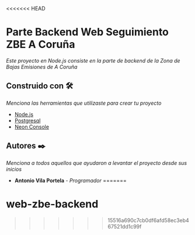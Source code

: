 <<<<<<< HEAD
# Parte Backend Web Seguimiento ZBE A Coruña

_Este proyecto en Node.js consiste en la parte de backend de la Zona de Bajas Emisiones de A Coruña_

## Construido con 🛠️

_Menciona las herramientas que utilizaste para crear tu proyecto_

- [Node.js](https://nodejs.org/en)
- [Postgresql](https://neon.tech/home)
- [Neon Console](https://www.postgresql.org/)

## Autores ✒️

_Menciona a todos aquellos que ayudaron a levantar el proyecto desde sus inicios_

- **Antonio Vila Portela** - _Programador_
=======
# web-zbe-backend
>>>>>>> 15516a690c7cb0df6afd58ec3eb467521dd1c99f
